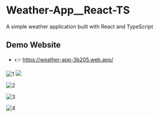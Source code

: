 # Weather-App\_\_React-TS

A simple weather application built with React and TypeScript

## Demo Website

- 👉 https://weather-app-3b205.web.app/


![1](https://user-images.githubusercontent.com/51638952/110021973-13451d00-7d34-11eb-80fe-9fbc5935ac9a.png) ![](https://user-images.githubusercontent.com/51638952/110022799-0e349d80-7d35-11eb-90bc-9de3ab765804.png)

![2](https://user-images.githubusercontent.com/51638952/110023595-032e3d00-7d36-11eb-860c-adf7b6df071a.png)

![3](https://user-images.githubusercontent.com/51638952/110023606-06c1c400-7d36-11eb-834e-2163f19780dd.png)

![4](https://user-images.githubusercontent.com/51638952/110023613-088b8780-7d36-11eb-9ec1-395811f0050a.png)

